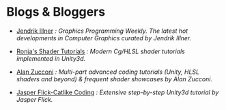 Blogs & Bloggers 
======

* [Jendrik Illner](https://www.jendrikillner.com/post/)
_: Graphics Programming Weekly. The latest hot developments in Computer Graphics curated by Jendrik Illner._

* [Ronja's Shader Tutorials](https://www.ronja-tutorials.com/)
_: Modern Cg/HLSL shader tutorials implemented in Unity3d._

* [Alan Zucconi](https://www.alanzucconi.com/)
_: Multi-part advanced coding tutorials (Unity, HLSL shaders and beyond) & frequent shader showcases by Alan Zucconi._

* [Jasper Flick-Catlike Coding](https://catlikecoding.com/)
_: Extensive step-by-step Unity3d tutorial by Jasper Flick._



